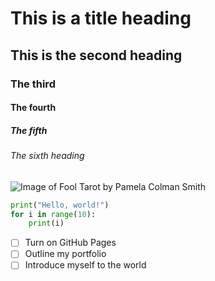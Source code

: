 # This is a title heading
## This is the second heading
### The third
#### The fourth
##### The fifth 
###### The sixth heading 

![Image of Fool Tarot by Pamela Colman Smith](https://upload.wikimedia.org/wikipedia/commons/thumb/9/90/RWS_Tarot_00_Fool.jpg/800px-RWS_Tarot_00_Fool.jpg)

```python
print("Hello, world!")
for i in range(10):
    print(i)
```
- [ ] Turn on GitHub Pages
- [ ] Outline my portfolio
- [ ] Introduce myself to the world
